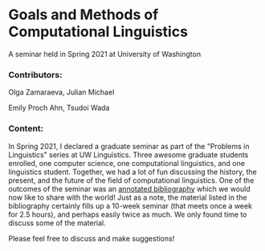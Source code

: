 
# Goals and Methods of Computational Linguistics

A seminar held in Spring 2021 at University of Washington

### Contributors:

Olga Zamaraeva, Julian Michael

Emily Proch Ahn, Tsudoi Wada

### Content:

In Spring 2021, I declared a graduate seminar as part of the "Problems in Linguistics" series at UW Linguistics. Three awesome graduate students enrolled, one computer science, one computational linguistics, and one linguistics student. Together, we had a lot of fun discussing the history, the present, and the future of the field of computational linguistics. One of the outcomes of the seminar was an [annotated bibliography](annotated_bibliography.md) which we would now like to share with the world! Just as a note, the material listed in the bibliography certainly fills up a 10-week seminar (that meets once a week for 2.5 hours), and perhaps easily twice as much. We only found time to discuss some of the material.

Please feel free to discuss and make suggestions! 
